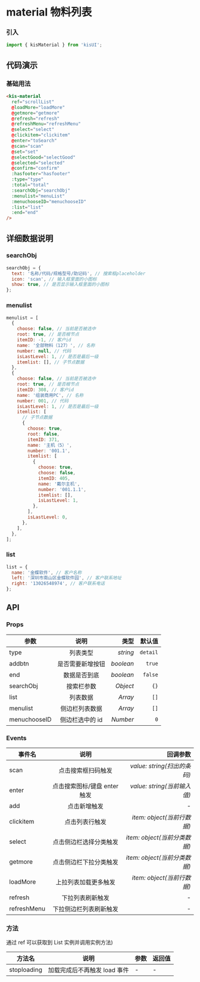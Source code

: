 # material 物料列表

### 引入

```js
import { kisMaterial } from 'kisUI';
```

## 代码演示

### 基础用法

```html
<kis-material
  ref="scrollList"
  @loadMore="loadMore"
  @getmore="getmore"
  @refresh="refresh"
  @refreshMenu="refreshMenu"
  @select="select"
  @clickitem="clickitem"
  @enter="toSearch"
  @scan="scan"
  @set="set"
  @selectGood="selectGood"
  @selected="selected"
  @confirm="confirm"
  :hasfooter="hasfooter"
  :type="type"
  :total="total"
  :searchObj="searchObj"
  :menulist="menuList"
  :menuchooseID="menuchooseID"
  :list="list"
  :end="end"
/>
```

## 详细数据说明

### searchObj

```js
searchObj = {
  text: '名称/代码/规格型号/助记码', // 搜索框placeholder
  icon: 'scan', // 输入框里面的小图标
  show: true, // 是否显示输入框里面的小图标
};
```

### menulist

```js
menulist = [
  {
    choose: false, // 当前是否被选中
    root: true, // 是否根节点
    itemID: -1, // 客户id
    name: '全部物料（127）', // 名称
    number: null, // 代码
    isLastLevel: 1, // 是否是最后一级
    itemlist: [], // 子节点数据
  },
  {
    choose: false, // 当前是否被选中
    root: true, // 是否根节点
    itemID: 308, // 客户id
    name: '组装商用PC', // 名称
    number: 001, // 代码
    isLastLevel: 1, // 是否是最后一级
    itemlist: [
      // 子节点数据
      {
        choose: true,
        root: false,
        itemID: 371,
        name: '主机（5）',
        number: '001.1',
        itemlist: [
          {
            choose: true,
            choose: false,
            itemID: 405,
            name: '戴尔主机',
            number: '001.1.1',
            itemlist: [],
            isLastLevel: 1,
          },
        ],
        isLastLevel: 0,
      },
    ],
  },
];
```

### list

```js
list = {
  name: '金蝶软件', // 客户名称
  left: '深圳市南山区金蝶软件园', // 客户联系地址
  right: '13026548974', // 客户联系电话
};
```

## API

### Props

| 参数         |       说明       |      类型 |   默认值 |
| ------------ | :--------------: | --------: | -------: |
| type         |     列表类型     |  _string_ | `detail` |
| addbtn       | 是否需要新增按钮 | _boolean_ |   `true` |
| end          |   数据是否到底   | _boolean_ |  `false` |
| searchObj    |    搜索栏参数    |  _Object_ |     `{}` |
| list         |     列表数据     |   _Array_ |     `[]` |
| menulist     |  侧边栏列表数据  |   _Array_ |     `[]` |
| menuchooseID | 侧边栏选中的 id  |  _Number_ |      `0` |

### Events

| 事件名      |             说明             |                     回调参数 |
| ----------- | :--------------------------: | ---------------------------: |
| scan        |      点击搜索框扫码触发      |  _value: string(扫出的条码)_ |
| enter       | 点击搜索图标/键盘 enter 触发 |  _value: string(当前输入值)_ |
| add         |         点击新增触发         |                            - |
| clickitem   |        点击列表行触发        |   _item: object(当前行数据)_ |
| select      |    点击侧边栏选择分类触发    | _item: object(当前分类数据)_ |
| getmore     |    点击侧边栏下拉分类触发    | _item: object(当前分类数据)_ |
| loadMore    |     上拉列表加载更多触发     |   _item: object(当前行数据)_ |
| refresh     |       下拉列表刷新触发       |                            - |
| refreshMenu |    下拉侧边栏列表刷新触发    |                            - |

### 方法

通过 ref 可以获取到 List 实例并调用实例方法)

| 方法名      | 说明                         | 参数 | 返回值 |
| ----------- | ---------------------------- | ---- | ------ |
| stoploading | 加载完成后不再触发 load 事件 | -    | -      |

```

```
